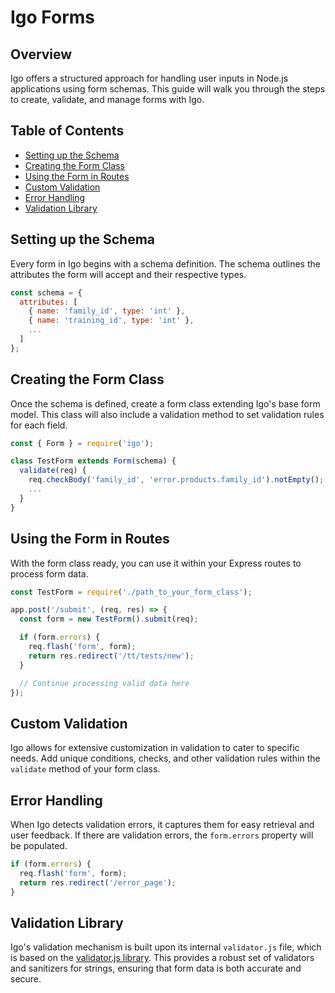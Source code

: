 # Igo Forms

## Overview

Igo offers a structured approach for handling user inputs in Node.js applications using form schemas. This guide will walk you through the steps to create, validate, and manage forms with Igo.

## Table of Contents
- [Setting up the Schema](#setting-up-the-schema)
- [Creating the Form Class](#creating-the-form-class)
- [Using the Form in Routes](#using-the-form-in-routes)
- [Custom Validation](#custom-validation)
- [Error Handling](#error-handling)
- [Validation Library](#validation-library)

## Setting up the Schema

Every form in Igo begins with a schema definition. The schema outlines the attributes the form will accept and their respective types.

```javascript
const schema = {
  attributes: [
    { name: 'family_id', type: 'int' },
    { name: 'training_id', type: 'int' },
    ...
  ]
};
```

## Creating the Form Class

Once the schema is defined, create a form class extending Igo's base form model. This class will also include a validation method to set validation rules for each field.

```javascript
const { Form } = require('igo');

class TestForm extends Form(schema) {
  validate(req) {
    req.checkBody('family_id', 'error.products.family_id').notEmpty();
    ...
  }
}
```

## Using the Form in Routes

With the form class ready, you can use it within your Express routes to process form data.

```javascript
const TestForm = require('./path_to_your_form_class');

app.post('/submit', (req, res) => {
  const form = new TestForm().submit(req);

  if (form.errors) {
    req.flash('form', form);
    return res.redirect('/tt/tests/new');
  }

  // Continue processing valid data here
});
```

## Custom Validation

Igo allows for extensive customization in validation to cater to specific needs. Add unique conditions, checks, and other validation rules within the `validate` method of your form class.

## Error Handling

When Igo detects validation errors, it captures them for easy retrieval and user feedback. If there are validation errors, the `form.errors` property will be populated. 

```javascript
if (form.errors) {
  req.flash('form', form);
  return res.redirect('/error_page');
}
```

## Validation Library

Igo's validation mechanism is built upon its internal `validator.js` file, which is based on the [validator.js library](https://github.com/validatorjs/validator.js). This provides a robust set of validators and sanitizers for strings, ensuring that form data is both accurate and secure.

